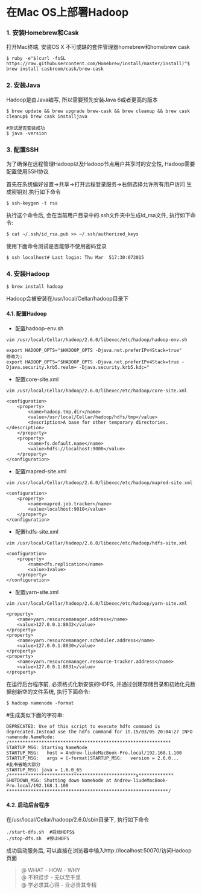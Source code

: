 # 在Mac OS上部署Hadoop

### 1. 安装Homebrew和Cask  
打开Mac终端, 安装OS X 不可或缺的套件管理器homebrew和homebrew cask
```shell
$ ruby -e"$(curl -fsSL https://raw.githubusercontent.com/Homebrew/install/master/install)"$ brew install caskroom/cask/brew-cask
```

### 2. 安装Java  
Hadoop是由Java编写, 所以需要预先安装Java 6或者更高的版本
```shell
$ brew update && brew upgrade brew-cask && brew cleanup && brew cask cleanup$ brew cask installjava

#测试是否安装成功
$ java -version
```

### 3. 配置SSH  
为了确保在远程管理Hadoop以及Hadoop节点用户共享时的安全性, Hadoop需要配置使用SSH协议  

首先在系统偏好设置->共享->打开远程登录服务->右侧选择允许所有用户访问
生成密钥对,执行如下命令
```shell
$ ssh-keygen -t rsa
```
执行这个命令后, 会在当前用户目录中的.ssh文件夹中生成id_rsa文件, 执行如下命令:
```shell
$ cat ~/.ssh/id_rsa.pub >> ~/.ssh/authorized_keys
```
使用下面命令测试是否能够不使用密码登录
```shell
$ ssh localhost# Last login: Thu Mar  517:30:072015
```

### 4. 安装Hadoop
```shell
$ brew install hadoop
```
Hadoop会被安装在/usr/local/Cellar/hadoop目录下
#### 4.1. 配置Hadoop
- 配置hadoop-env.sh  
```shell
vim /usr/local/Cellar/hadoop/2.6.0/libexec/etc/hadoop/hadoop-env.sh

export HADOOP_OPTS="$HADOOP_OPTS -Djava.net.preferIPv4Stack=true"
修改为:
export HADOOP_OPTS="$HADOOP_OPTS -Djava.net.preferIPv4Stack=true -Djava.security.krb5.realm= -Djava.security.krb5.kdc="
```

- 配置core-site.xml
```shell
vim /usr/local/Cellar/hadoop/2.6.0/libexec/etc/hadoop/core-site.xml

<configuration>
    <property>
        <name>hadoop.tmp.dir</name>
        <value>/usr/local/Cellar/hadoop/hdfs/tmp</value>
        <description>A base for other temporary directories.</description>
    </property>
    <property>
        <name>fs.default.name</name>
        <value>hdfs://localhost:9000</value>
    </property>
</configuration>
```

- 配置mapred-site.xml
```shell
vim /usr/local/Cellar/hadoop/2.6.0/libexec/etc/hadoop/mapred-site.xml

<configuration>
    <property>
        <name>mapred.job.tracker</name>
        <value>localhost:9010</value>
    </property>
</configuration>
```

- 配置hdfs-site.xml
```shell
vim /usr/local/Cellar/hadoop/2.6.0/libexec/etc/hadoop/hdfs-site.xml

<configuration>
    <property>
        <name>dfs.replication</name>
        <value>1value>
    </property>
</configuration>
```

- 配置yarn-site.xml
```shell
vim /usr/local/Cellar/hadoop/2.6.0/libexec/etc/hadoop/yarn-site.xml

<property>
    <name>yarn.resourcemanager.address</name>
    <value>127.0.0.1:8032</value>
</property>
<property>
    <name>yarn.resourcemanager.scheduler.address</name>
    <value>127.0.0.1:8030</value>
</property>
<property>
    <name>yarn.resourcemanager.resource-tracker.address</name>
    <value>127.0.0.1:8031</value>
</property>
```
在运行后台程序前, 必须格式化新安装的HDFS, 并通过创建存储目录和初始化元数据创新空的文件系统, 执行下面命令:
```shell
$ hadoop namenode -format
```
#生成类似下面的字符串:
```shell
DEPRECATED: Use of this script to execute hdfs command is deprecated.Instead use the hdfs command for it.15/03/05 20:04:27 INFO namenode.NameNode:
/************************************************************
STARTUP_MSG: Starting NameNode
STARTUP_MSG:   host = Andrew-liudeMacBook-Pro.local/192.168.1.100
STARTUP_MSG:   args = [-format]STARTUP_MSG:   version = 2.6.0...
#此书省略大部分
STARTUP_MSG: java = 1.6.0_65
/***********************************************s*************
SHUTDOWN_MSG: Shutting down NameNode at Andrew-liudeMacBook-Pro.local/192.168.1.100
************************************************************/
```
#### 4.2. 启动后台程序

在/usr/local/Cellar/hadoop/2.6.0/sbin目录下, 执行如下命令
```shell
./start-dfs.sh  #启动HDFS$
./stop-dfs.sh  #停止HDFS
```
成功启动服务后, 可以直接在浏览器中输入http://localhost:50070/访问Hadoop页面

> @ WHAT - HOW - WHY  
> @ 不积跬步 - 无以至千里  
> @ 学必求其心得 - 业必贵其专精